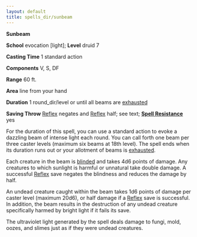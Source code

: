 ```yaml
---
layout: default
title: spells_dir/sunbeam
---
```

 **Sunbeam**

**School** evocation [light]; **Level** druid 7

**Casting Time** 1 standard action

**Components** V, S, DF

**Range** 60 ft.

**Area** line from your hand

**Duration** 1 round_dir/level or until all beams are [exhausted](../../glossary#_exhausted)

**Saving Throw** [Reflex](../../combat#_reflex) negates and [Reflex](../../combat#_reflex) half; see text; **[Spell Resistance](../../glossary#_spell-resistance)** yes

For the duration of this spell, you can use a standard action to evoke a dazzling beam of intense light each round. You can call forth one beam per three caster levels (maximum six beams at 18th level). The spell ends when its duration runs out or your allotment of beams is [exhausted](../../glossary#_exhausted).

Each creature in the beam is [blinded](../../glossary#_blinded) and takes 4d6 points of damage. Any creatures to which sunlight is harmful or unnatural take double damage. A successful [Reflex](../../combat#_reflex) save negates the blindness and reduces the damage by half.

An undead creature caught within the beam takes 1d6 points of damage per caster level (maximum 20d6), or half damage if a [Reflex](../../combat#_reflex) save is successful. In addition, the beam results in the destruction of any undead creature specifically harmed by bright light if it fails its save.

The ultraviolet light generated by the spell deals damage to fungi, mold, oozes, and slimes just as if they were undead creatures.

